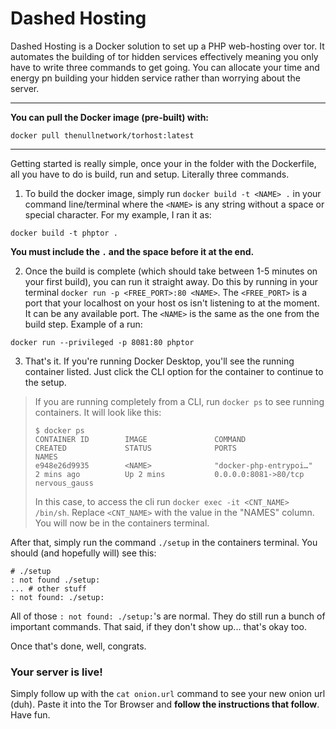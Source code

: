 # Dashed Hosting
Dashed Hosting is a Docker solution to set up a PHP web-hosting over tor. It automates the building of tor hidden services effectively meaning you only have to write three commands to get going. You can allocate your time and energy pn building your hidden service rather than worrying about the server.

---
**You can pull the Docker image (pre-built) with:**
```
docker pull thenullnetwork/torhost:latest
```
---

Getting started is really simple, once your in the folder with the Dockerfile, all you have to do is build, run and setup. Literally three commands.
1. To build the docker image, simply run `docker build -t <NAME> .` in your command line/terminal where the `<NAME>` is any string without a space or special character. For my example, I ran it as:
```
docker build -t phptor .
```
**You must include the `.` and the space before it at the end.**

2. Once the build is complete (which should take between 1-5 minutes on your first build), you can run it straight away. Do this by running in your terminal `docker run -p <FREE_PORT>:80 <NAME>`. The `<FREE_PORT>` is a port that your localhost on your host os isn't listening to at the moment. It can be any available port. The `<NAME>` is the same as the one from the build step. Example of a run:
```
docker run --privileged -p 8081:80 phptor
```

3. That's it. If you're running Docker Desktop, you'll see the running container listed. Just click the CLI option for the container to continue to the setup.
 > If you are running completely from a CLI, run `docker ps` to see running containers. It will look like this:
 > ```
 > $ docker ps
 > CONTAINER ID        IMAGE               COMMAND                  CREATED             STATUS              PORTS                  NAMES
 > e948e26d9935        <NAME>              "docker-php-entrypoi…"   2 mins ago          Up 2 mins           0.0.0.0:8081->80/tcp   nervous_gauss
 > ```
 > In this case, to access the cli run `docker exec -it <CNT_NAME> /bin/sh`. Replace `<CNT_NAME>` with the value in the "NAMES" column. You will now be in the containers terminal.
 
 After that, simply run the command `./setup` in the containers terminal. You should (and hopefully will) see this:
 ```
 # ./setup
: not found ./setup:
... # other stuff
: not found: ./setup:
```
All of those `: not found: ./setup:`'s are normal. They do still run a bunch of important commands. That said, if they don't show up... that's okay too.

Once that's done, well, congrats.
### Your server is live!
Simply follow up with the `cat onion.url` command to see your new onion url (duh). Paste it into the Tor Browser and **follow the instructions that follow**.
Have fun.
